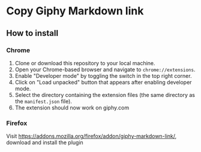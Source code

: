 # Copy Giphy Markdown link

## How to install

### Chrome
1. Clone or download this repository to your local machine.
2. Open your Chrome-based browser and navigate to `chrome://extensions`.
3. Enable "Developer mode" by toggling the switch in the top right corner.
4. Click on "Load unpacked" button that appears after enabling developer mode.
5. Select the directory containing the extension files (the same directory as the `manifest.json` file).
6. The extension should now work on giphy.com

### Firefox
Visit https://addons.mozilla.org/firefox/addon/giphy-markdown-link/, download and install the plugin 
